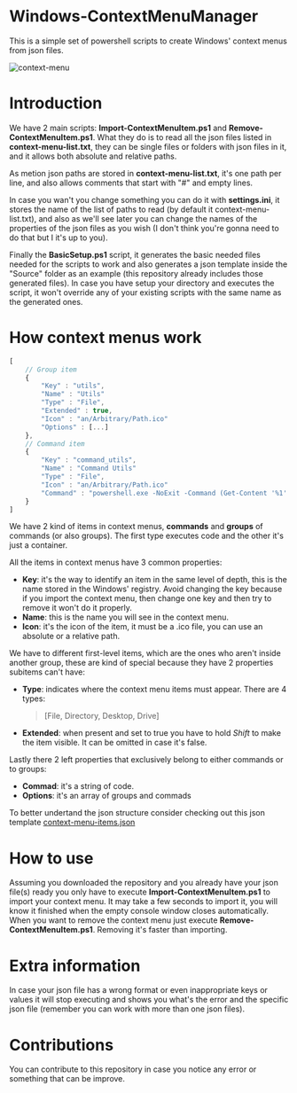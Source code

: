 

# Windows-ContextMenuManager
This is a simple set of powershell scripts to create Windows' context menus from json files.

![context-menu](https://user-images.githubusercontent.com/86477169/189173085-67539358-1f1c-4bba-86d3-eeacd1c5d038.PNG)

# Introduction
We have 2 main scripts: **Import-ContextMenuItem.ps1** and **Remove-ContextMenuItem.ps1**.
What they do is to read all the json files listed in **context-menu-list.txt**, 
they can be single files or folders with json files in it, and it allows both absolute and relative paths.

As metion json paths are stored in **context-menu-list.txt**, it's one path per line, and also allows comments that start with "#" and empty lines.

In case you wan't you change something you can do it with **settings.ini**, it stores the name of the list of paths to read (by default it context-menu-list.txt),
and also as we'll see later you can change the names of the properties of the json files as you wish (I don't think you're gonna need to do that but I it's up to you).

Finally the **BasicSetup.ps1** script, it generates the basic needed files needed for the scripts to work and also generates a json template inside the "Source" folder as an example
(this repository already includes those generated files).
In case you have setup your directory and executes the script, it won't override any of your existing scripts with the same name as the generated ones.

# How context menus work

``` js
[
	// Group item
	{
	    "Key" : "utils",
	    "Name" : "Utils"
	    "Type" : "File",
	    "Extended" : true,
	    "Icon" : "an/Arbitrary/Path.ico"
	    "Options" : [...]
	},
	// Command item
	{
	    "Key" : "command_utils",
	    "Name" : "Command Utils"
	    "Type" : "File",
	    "Icon" : "an/Arbitrary/Path.ico"
	    "Command" : "powershell.exe -NoExit -Command (Get-Content '%1' -Raw).Length"
	}
]
```

We have 2 kind of items in context menus, **commands** and **groups** of commands (or also groups).
The first type executes code and the other it's just a container.

All the items in context menus have 3 common properties:
- <b>Key</b>: it's the way to identify an item in the same level of depth, this is the name stored in the Windows' registry.
Avoid changing the key because if you import the context menu, then change one key and then try to remove it won't do it properly.
-  **Name**: this is the name you will see in the context menu.
- **Icon**: it's the icon of the item, it must be a .ico file, you can use an absolute or a relative path.

We have to different first-level items, which are the ones who aren't inside another group, these are kind of special because they have 2 properties subitems can't have:
- **Type**: indicates where the context menu items must appear. There are 4 types:
	> [File, Directory, Desktop, Drive]
- **Extended**: when present and set to true you have to hold *Shift* to make the item visible.
It can be omitted in case it's false.

Lastly there 2 left properties that exclusively belong to either commands or to groups:
- **Commad**: it's a string of code.
- **Options**: it's an array of groups and commads

To better undertand the json structure consider checking out this json template [context-menu-items.json](https://github.com/ElianFabian/Windows-ContextMenuManager/blob/main/Source/context-menu-items.json)

# How to use

Assuming you downloaded the repository and you already have your json file(s) ready you only have to execute **Import-ContextMenuItem.ps1** to import your context menu. It may take a few seconds to import it, you will know it finished when the empty console window closes automatically.
When you want to remove the context menu just execute **Remove-ContextMenuItem.ps1**.
Removing it's faster than importing.

# Extra information
In case your json file has a wrong format or even inappropriate keys or values it will stop executing and shows you what's the error and the specific json file (remember you can work with more than one json files).

# Contributions
You can contribute to this repository in case you notice any error or something that can be improve.
